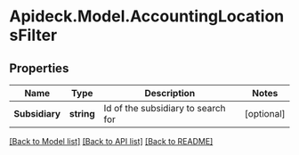# Apideck.Model.AccountingLocationsFilter

## Properties

Name | Type | Description | Notes
------------ | ------------- | ------------- | -------------
**Subsidiary** | **string** | Id of the subsidiary to search for | [optional] 

[[Back to Model list]](../README.md#documentation-for-models) [[Back to API list]](../README.md#documentation-for-api-endpoints) [[Back to README]](../README.md)

